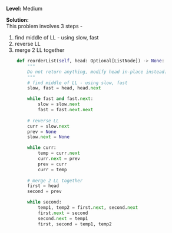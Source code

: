 <b>Level:</b> Medium

<b>Solution:</b>
<br/>This problem involves 3 steps - 
1. find middle of LL - using slow, fast
2. reverse LL
3. merge 2 LL together

```python
    def reorderList(self, head: Optional[ListNode]) -> None:
        """
        Do not return anything, modify head in-place instead.
        """
        # find middle of LL - using slow, fast
        slow, fast = head, head.next

        while fast and fast.next:
            slow = slow.next
            fast = fast.next.next
        
        # reverse LL
        curr = slow.next
        prev = None
        slow.next = None

        while curr:
            temp = curr.next
            curr.next = prev
            prev = curr
            curr = temp
        
        # merge 2 LL together
        first = head
        second = prev

        while second:
            temp1, temp2 = first.next, second.next
            first.next = second
            second.next = temp1
            first, second = temp1, temp2
```
